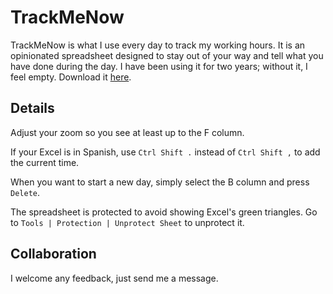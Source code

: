 # TrackMeNow
TrackMeNow is what I use every day to track my working hours. It is an opinionated spreadsheet designed to stay out of your way and tell what you have done during the day. I have been using it for two years; without it, I feel empty. Download it [here][trackmenow].

## Details
Adjust your zoom so you see at least up to the F column.

If your Excel is in Spanish, use `Ctrl Shift .` instead of `Ctrl Shift ,` to add the current time.

When you want to start a new day, simply select the B column and press `Delete`.

The spreadsheet is protected to avoid showing Excel's green triangles. Go to `Tools | Protection | Unprotect Sheet` to unprotect it.

## Collaboration
I welcome any feedback, just send me a message.

[trackmenow]: https://github.com/nachocab/track_me_now/blob/master/TrackMeNow.xlsx?raw=true
